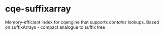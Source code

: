 # cqe-suffixarray

Memory-efficient index for cqengine that supports _contains_ lookups.
Based on suffixArrays - compact analogue to suffix tree
